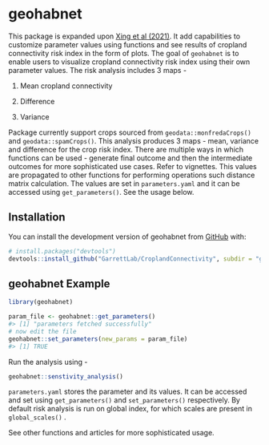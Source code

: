
<!-- README.md is generated from README.Rmd. Please edit that file -->

# geohabnet

This package is expanded upon [Xing et al
(2021)](https://academic.oup.com/bioscience/article/70/9/744/5875255).
It add capabilities to customize parameter values using functions and
see results of cropland connectivity risk index in the form of plots.
The goal of `geohabnet` is to enable users to visualize cropland
connectivity risk index using their own parameter values. The risk
analysis includes 3 maps -

1.  Mean cropland connectivity

2.  Difference

3.  Variance

Package currently support crops sourced from `geodata::monfredaCrops()`
and `geodata::spamCrops()`. This analysis produces 3 maps - mean,
variance and difference for the crop risk index. There are multiple ways
in which functions can be used - generate final outcome and then the
intermediate outcomes for more sophisticated use cases. Refer to
vignettes. This values are propagated to other functions for performing
operations such distance matrix calculation. The values are set in
`parameters.yaml` and it can be accessed using `get_parameters()`. See
the usage below.

## Installation

You can install the development version of geohabnet from
[GitHub](GarrettLab/CroplandConnectivity) with:

``` r
# install.packages("devtools")
devtools::install_github("GarrettLab/CroplandConnectivity", subdir = "geohabnet")
```

## geohabnet Example

``` r
library(geohabnet)

param_file <- geohabnet::get_parameters()
#> [1] "parameters fetched successfully"
# now edit the file
geohabnet::set_parameters(new_params = param_file)
#> [1] TRUE
```

Run the analysis using -

``` r
geohabnet::senstivity_analysis()
```

`parameters.yaml` stores the parameter and its values. It can be
accessed and set using `get_parameters()` and `set_parameters()`
respectively. By default risk analysis is run on global index, for which
scales are present in `global_scales()` .

See other functions and articles for more sophisticated usage.
